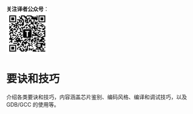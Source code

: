 **关注译者公众号**：
<br/>
<img src='../../../pic/tinylab-wechat.jpg' width='110px'/>
<br/>


# 要诀和技巧

介绍各类要诀和技巧，内容涵盖芯片鉴别、编码风格、编译和调试技巧，以及 GDB/GCC 的使用等。
